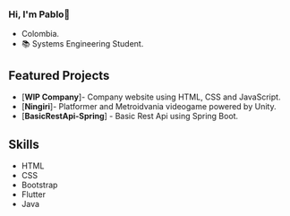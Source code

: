 ### Hi, I'm Pablo👋

- Colombia.
- 📚 Systems Engineering Student.

## Featured Projects

- [**WIP Company**]- Company website using HTML, CSS and JavaScript.
- [**Ningiri**]- Platformer and Metroidvania videogame powered by Unity.
- [**BasicRestApi-Spring**] - Basic Rest Api using Spring Boot.

## Skills

- HTML
- CSS
- Bootstrap
- Flutter
- Java